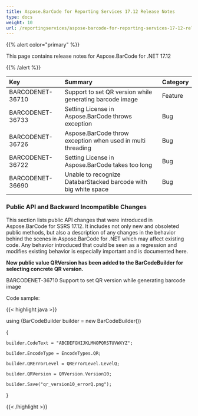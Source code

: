 ```yaml
---
title: Aspose.BarCode for Reporting Services 17.12 Release Notes
type: docs
weight: 10
url: /reportingservices/aspose-barcode-for-reporting-services-17-12-release-notes/
---
```


{{% alert color="primary" %}} 

This page contains release notes for Aspose.BarCode for .NET 17.12

{{% /alert %}} 

|**Key**|**Summary**|**Category**|
| :- | :- | :- |
|BARCODENET-36710|Support to set QR version while generating barcode image|Feature|
|BARCODENET-36733|Setting License in Aspose.BarCode throws exception|Bug|
|BARCODENET-36726|Aspose.BarCode throw exception when used in multi threading|Bug|
|BARCODENET-36722|Setting License in Aspose.BarCode takes too long|Bug|
|BARCODENET-36690|Unable to recognize DatabarStacked barcode with big white space|Bug|
### **Public API and Backward Incompatible Changes**
This section lists public API changes that were introduced in Aspose.BarCode for SSRS 17.12. It includes not only new and obsoleted public methods, but also a description of any changes in the behavior behind the scenes in Aspose.BarCode for .NET which may affect existing code. Any behavior introduced that could be seen as a regression and modifies existing behavior is especially important and is documented here.

**New public value QRVersion has been added to the BarCodeBuilder for selecting concrete QR version.**

BARCODENET-36710 Support to set QR version while generating barcode image

Code sample:

{{< highlight java >}}

 using (BarCodeBuilder builder = new BarCodeBuilder())

{

    builder.CodeText = "ABCDEFGHIJKLMNOPQRSTUVWXYZ";

    builder.EncodeType = EncodeTypes.QR;

    builder.QRErrorLevel = QRErrorLevel.LevelQ;

    builder.QRVersion = QRVersion.Version10;

    builder.Save("qr_version10_errorQ.png");

}

{{< /highlight >}}
